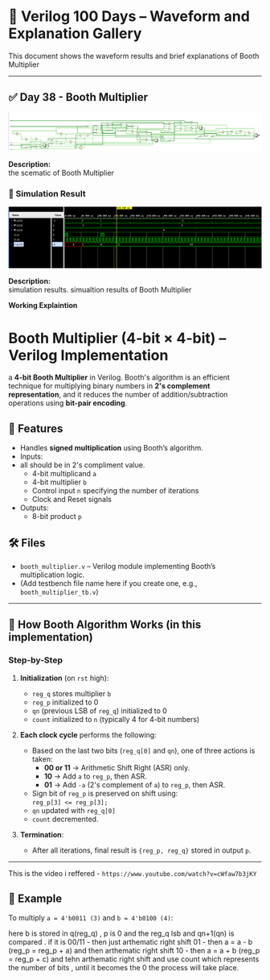 

# 📘 Verilog 100 Days – Waveform and Explanation Gallery

This document shows the waveform results and brief explanations of Booth Multiplier

---

## ✅ Day 38 - Booth Multiplier

 

![Arithmetic Logic Unit](./images/booth_schematic.png)

**Description:**  
  the scematic of Booth Multiplier




### 🔬 Simulation Result

![Simulation Waveform](./images/booth_sim.png)

**Description:**  
simulation results.
simualtion results of Booth Multiplier


**Working Explaintion**


# Booth Multiplier (4-bit × 4-bit) – Verilog Implementation

 a **4-bit Booth Multiplier** in Verilog. Booth's algorithm is an efficient technique for multiplying binary numbers in **2's complement representation**, and it reduces the number of addition/subtraction operations using **bit-pair encoding**.

## 📌 Features

- Handles **signed multiplication** using Booth’s algorithm.
- Inputs:
- all should be in 2's compliment value.
  - 4-bit multiplicand `a`
  - 4-bit multiplier `b`
  - Control input `n` specifying the number of iterations
  - Clock and Reset signals
- Outputs:
  - 8-bit product `p`

## 🛠️ Files

- `booth_multiplier.v` – Verilog module implementing Booth’s multiplication logic.
- (Add testbench file name here if you create one, e.g., `booth_multiplier_tb.v`)

---

## 📘 How Booth Algorithm Works (in this implementation)

### Step-by-Step

1. **Initialization** (on `rst` high):
   - `reg_q` stores multiplier `b`
   - `reg_p` initialized to 0
   - `qn` (previous LSB of `reg_q`) initialized to 0
   - `count` initialized to `n` (typically 4 for 4-bit numbers)

2. **Each clock cycle** performs the following:
   - Based on the last two bits (`reg_q[0]` and `qn`), one of three actions is taken:
     - **00 or 11** → Arithmetic Shift Right (ASR) only.
     - **10** → Add `a` to `reg_p`, then ASR.
     - **01** → Add `-a` (2's complement of `a`) to `reg_p`, then ASR.
   - Sign bit of `reg_p` is preserved on shift using:  
     `reg_p[3] <= reg_p[3];`
   - `qn` updated with `reg_q[0]`
   - `count` decremented.

3. **Termination**:
   - After all iterations, final result is `{reg_p, reg_q}` stored in output `p`.

---
This is the video i reffered -  `https://www.youtube.com/watch?v=cWfaw7b3jKY`

## 🧮 Example

To multiply `a = 4'b0011 (3)` and `b = 4'b0100 (4)`:


here b is stored in q(reg_q) , p is 0 and 
the reg_q lsb and qn+1(qn) is compared .
if it is 
00/11 - then just arthematic right shift
01 - then a = a - b (reg_p = reg_p + a) and then arthematic right shift
10 - then a = a + b (reg_p = reg_p + c) and tehn arthematic right shift
and use count which represents the number of bits , until it becomes the 0 the process will take place.



